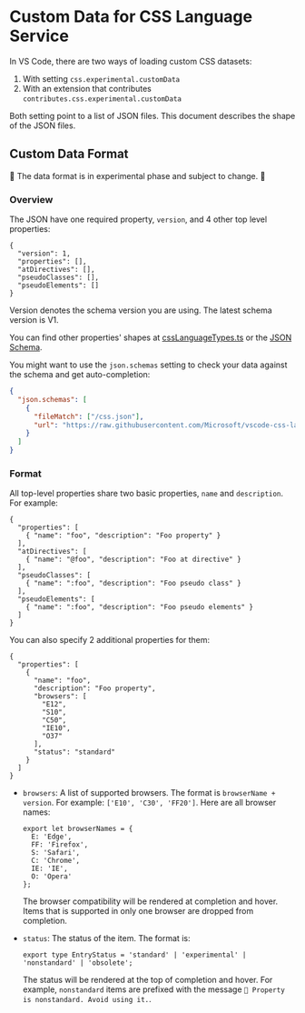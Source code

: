 # Custom Data for CSS Language Service

In VS Code, there are two ways of loading custom CSS datasets:

1. With setting `css.experimental.customData`
2. With an extension that contributes `contributes.css.experimental.customData`

Both setting point to a list of JSON files. This document describes the shape of the JSON files.

## Custom Data Format

🚧 The data format is in experimental phase and subject to change. 🚧

### Overview

The JSON have one required property, `version`, and 4 other top level properties:

```jsonc
{
  "version": 1,
  "properties": [],
  "atDirectives": [],
  "pseudoClasses": [],
  "pseudoElements": []
}
```

Version denotes the schema version you are using. The latest schema version is V1.

You can find other properties' shapes at [cssLanguageTypes.ts](../src/cssLanguageTypes.ts) or the [JSON Schema](./customData.schema.json).

You might want to use the `json.schemas` setting to check your data against the schema and get auto-completion:

```json
{
  "json.schemas": [
    {
      "fileMatch": ["/css.json"],
      "url": "https://raw.githubusercontent.com/Microsoft/vscode-css-languageservice/master/docs/customData.schema.json"
    }
  ]
}
```

### Format

All top-level properties share two basic properties, `name` and `description`. For example:

```jsonc
{
  "properties": [
    { "name": "foo", "description": "Foo property" }
  ],
  "atDirectives": [
    { "name": "@foo", "description": "Foo at directive" }
  ],
  "pseudoClasses": [
    { "name": ":foo", "description": "Foo pseudo class" }
  ],
  "pseudoElements": [
    { "name": ":foo", "description": "Foo pseudo elements" }
  ]
}
```

You can also specify 2 additional properties for them:

```jsonc
{
  "properties": [
    {
      "name": "foo",
      "description": "Foo property",
      "browsers": [
        "E12",
        "S10",
        "C50",
        "IE10",
        "O37"
      ],
      "status": "standard"
    }
  ]
}
```

- `browsers`: A list of supported browsers. The format is `browserName + version`. For example: `['E10', 'C30', 'FF20']`. Here are all browser names:
  ```
  export let browserNames = {
    E: 'Edge',
    FF: 'Firefox',
    S: 'Safari',
    C: 'Chrome',
    IE: 'IE',
    O: 'Opera'
  };
  ```
  The browser compatibility will be rendered at completion and hover. Items that is supported in only one browser are dropped from completion.

- `status`: The status of the item. The format is:
  ```
  export type EntryStatus = 'standard' | 'experimental' | 'nonstandard' | 'obsolete';
  ```
  The status will be rendered at the top of completion and hover. For example, `nonstandard` items are prefixed with the message `🚨️ Property is nonstandard. Avoid using it.`.